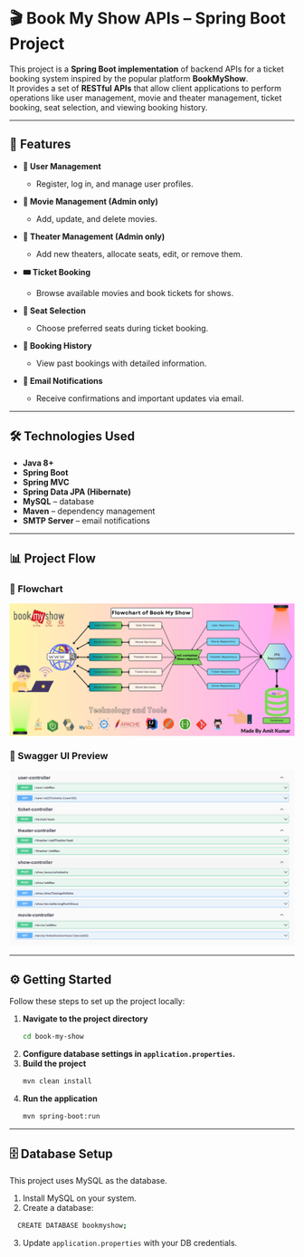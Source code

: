 # 🎬 Book My Show APIs – Spring Boot Project  

This project is a **Spring Boot implementation** of backend APIs for a ticket booking system inspired by the popular platform **BookMyShow**.  
It provides a set of **RESTful APIs** that allow client applications to perform operations like user management, movie and theater management, ticket booking, seat selection, and viewing booking history.  

---

## 🚀 Features  

- **👤 User Management**  
  - Register, log in, and manage user profiles.  

- **🎥 Movie Management (Admin only)**  
  - Add, update, and delete movies.  

- **🏢 Theater Management (Admin only)**  
  - Add new theaters, allocate seats, edit, or remove them.  

- **🎟 Ticket Booking**  
  - Browse available movies and book tickets for shows.  

- **💺 Seat Selection**  
  - Choose preferred seats during ticket booking.  

- **📜 Booking History**  
  - View past bookings with detailed information.  

- **📧 Email Notifications**  
  - Receive confirmations and important updates via email.  

---

## 🛠️ Technologies Used  

- **Java 8+**  
- **Spring Boot**  
- **Spring MVC**  
- **Spring Data JPA (Hibernate)**  
- **MySQL** – database  
- **Maven** – dependency management  
- **SMTP Server** – email notifications  

---

## 📊 Project Flow  

### 🔹 Flowchart  
![BMS Flowchart](src/main/java/com/driver/bookMyShow/Images/BMSflowchart.jpg)  

### 🔹 Swagger UI Preview  
![Swagger Screenshot](src/main/java/com/driver/bookMyShow/Images/Book-my-show%20API%27s.png)  

---

## ⚙️ Getting Started  

Follow these steps to set up the project locally:  

1. **Navigate to the project directory**  
   ```bash
   cd book-my-show
   ```
2. **Configure database settings in `application.properties`.**  
3. **Build the project**  
   ```bash
   mvn clean install
   ```
4. **Run the application**  
   ```bash
   mvn spring-boot:run
   ```

---

## 🗄️ Database Setup
This project uses MySQL as the database.
1. Install MySQL on your system.
2. Create a database:
 ```bash
   CREATE DATABASE bookmyshow;
   ```
3. Update `application.properties` with your DB credentials.

   



